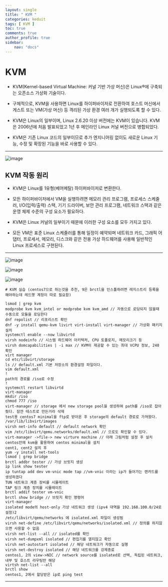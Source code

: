 ```yaml
---
layout: single
title: " KVM "
categories: keduit
tags: [ KVM ]
toc: true 
comments: true
author_profile: true
sidebar:
    nav: "docs"
---
```


# KVM

* KVM(Kernel-based Virtual Machine: 커널 기반 가상 머신)은 Linux®에 구축되는 오픈소스 가상화 기술이다. 

* 구체적으로, KVM을 사용하면 Linux를 하이퍼바이저로 전환하여 호스트 머신에서 게스트 또는 VM(가상 머신) 등 격리된 가상 환경 여러 개가 실행되도록 할 수 있다. 

* KVM은 Linux의 일부이며, Linux 2.6.20 이상 버전에는 KVM이 있습니다. KVM은 2006년에 처음 발표되었고 1년 후 메인라인 Linux 커널 버전으로 병합되었다. 

* KVM은 기존 Linux 코드의 일부이므로 추가 엔지니어링 없이도 새로운 Linux 기능, 수정 및 확장된 기능을 바로 사용할 수 있다.

---

![image](https://github.com/chaelynkang/chaelynkang.github.io/assets/128279031/0e74e039-864d-4791-aba6-110d4651d08a)


## KVM 작동 원리

* KVM은 Linux를 1유형(베어메탈) 하이퍼바이저로 변환한다. 

* 모든 하이퍼바이저에서 VM을 실행하려면 메모리 관리 프로그램, 프로세스 스케줄러, I/O(입력/출력) 스택, 기기 드라이버, 보안 관리 프로그램, 네트워크 스택과 같은 운영 체제 수준의 구성 요소가 필요하다. 

* KVM은 Linux 커널의 일부이기 때문에 이러한 구성 요소를 모두 가지고 있다. 

* 모든 VM은 표준 Linux 스케줄러를 통해 일정이 예약되며 네트워크 카드, 그래픽 어댑터, 프로세서, 메모리, 디스크와 같은 전용 가상 하드웨어를 사용해 일반적인 Linux 프로세스로 구현된다.

---

![image](https://github.com/chaelynkang/chaelynkang.github.io/assets/128279031/8851ea0c-58af-423b-855b-5f97bf011db4)

![image](https://github.com/chaelynkang/chaelynkang.github.io/assets/128279031/712eed9c-33a2-4f67-991d-bdda9ec088f1)

![image](https://github.com/chaelynkang/chaelynkang.github.io/assets/128279031/5a49d591-d013-4206-9902-3cf3b7a4c391)

```
# KVM 실습 (centos7으로 하는것을 추천, 9은 brctl을 인스톨하려면 레지스트리 등록을 해야하는데 레드햇 계정이 따로 필요함)

lsmod | grep kvm
modprobe kvm kvm_intel or modprobe kvm kvm_amd // 자동으로 로딩되지 않을때 수동으로 모듈을 로딩한다
dnf repolist // 리포리스트 확인
dnf -y install qemu-kvm livirt virt-install virt-manager // 가상화 패키지 설치
systemctl enable --now libvirtd
virsh nodeinfo // 시스템 하드웨어 아키텍처, CPU 토폴로지, 메모리크기 등 
virsh domcapabilities | -i max // KVM이 제공할 수 있는 최대 VCPU 정보, 240 확인
virt manager
cd etc/libvirt/storage
ls // default.xml 기본 저장소의 환경설정 파일이다.
vim default.xml
!
path의 경로를 /iso로 수정
!
systemctl restart libvirtd
virt-manager
mkdir /iso
chmod 777 /iso
virt-manager // storage 에서 new storage pool을 생성하여 path를 /iso로 잡아줬다. 잠깐 테스트로 만든거라 삭제
test용 centos7 minimal을 ftp로 받아온 후 storage의 default 경로로 가져왔다. /var/lib/libvirt/images
virsh net-info default // default network 확인
vim /etc/libvirt/qemu.networks/default.xml // 으로도 확인할 수 있다.
virt-manager ->file-> new virture machine // 아래 그림처럼 설정 후 설치 centos안에 kvm을 활용하여 centos minimal을 설치
cent1, cent2 설치 후
yum -y install net-tools
lsmod | grep bridge
brctl addbr tester // 가상 브릿지 생성
ip link show tester
ip tuntap add dev vm-vnic mode tap //vm-vnic 이라는 ip가 들어가는 랜카드를 생성하겠다
TUN 네트워크 계층 장비를 시뮬레이트
TAP 링크 계층 장치를 시뮬레이트
brctl addif tester vm-vnic
brctl show bridge // 브릿지 확인 명령어
virt-manager
isolated mode의 host-only 가상 네트워크 생성 (ipv4 대역을 192.168.100.0/24로 설정)2
/etc/libvirt/qemu/networks 에 isolated.xml 파일이 생성됨
virsh net-define /etc/libvirt/qemu/networks/isolated.xml // 정의를 하지않으면 사용할 수 없음
virsh net-list --all // isolated를 확인
virsh net-dumpxml isolated // 편집기를 열지않고 확인
virsh net-autostart isolated // 해당 네트워크가 자동으로 실행
virsh net-destroy isolated // 해당 네트워크를 강제종료
centos1, 2의 view->NIC // network source를 isolated로 선택, 독립된 네트워크, 내부 및 호스트 라우팅만 해당
virtsh net-list --all 
brctl show 
centos1, 2에서 할당받은 ip로 ping test
```
---